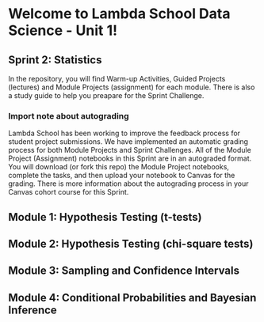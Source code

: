 # Welcome to Lambda School Data Science - Unit 1!

## Sprint 2: Statistics

In the repository, you will find Warm-up Activities, Guided Projects (lectures) and Module Projects (assignment) for each module.  There is also a study guide to help you preapare for the Sprint Challenge.

### Import note about autograding

Lambda School has been working to improve the feedback process for student project submissions. We have implemented an automatic grading process for both Module Projects and Sprint Challenges. All of the Module Project (Assignment) notebooks in this Sprint are in an autograded format. You will download (or fork this repo) the Module Project notebooks, complete the tasks, and then upload your notebook to Canvas for the grading. There is more information about the autograding process in your Canvas cohort course for this Sprint.

## Module 1: Hypothesis Testing (t-tests)

## Module 2: Hypothesis Testing (chi-square tests)
  
## Module 3: Sampling and Confidence Intervals

## Module 4: Conditional Probabilities and Bayesian Inference

